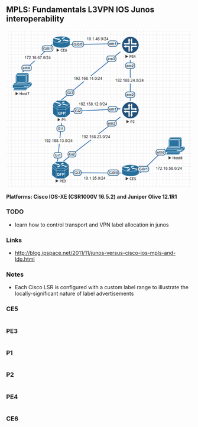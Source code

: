 ## MPLS: Fundamentals L3VPN IOS Junos interoperability

![Topology Diagram](https://github.com/tomammon/network-configurations/blob/master/cisco-juniper-mpls-l3vpn/cisco-juniper-mpls-labelswitching.png)

**Platforms: Cisco IOS-XE (CSR1000V 16.5.2) and Juniper Olive 12.1R1**

### TODO
  * learn how to control transport and VPN label allocation in junos

### Links
  * http://blog.ipspace.net/2011/11/junos-versus-cisco-ios-mpls-and-ldp.html

### Notes
  * Each Cisco LSR is configured with a custom label range to illustrate the locally-significant nature of label advertisements

### CE5
```

```

### PE3
```

```

### P1
```

```

### P2
```

```

### PE4
```

```

### CE6
```

```
